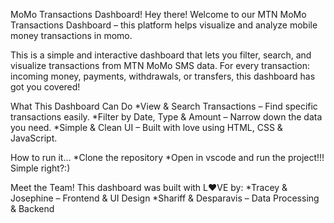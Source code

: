MoMo Transactions Dashboard!
Hey there! Welcome to our MTN MoMo Transactions Dashboard – this platform helps visualize and analyze mobile money transactions in momo.


This is a simple and interactive dashboard that lets you filter, search, and visualize transactions from MTN MoMo SMS data. For every transaction: incoming money, payments, withdrawals, or transfers, this dashboard has got you covered!


 What This Dashboard Can Do
*View & Search Transactions – Find specific transactions easily.
*Filter by Date, Type & Amount – Narrow down the data you need.
*Simple & Clean UI – Built with love using HTML, CSS & JavaScript.


How to run it...
*Clone the repository
*Open in vscode and run the project!!! Simple right?:)


Meet the Team!
This dashboard was built with L❤️VE by:
*Tracey & Josephine – Frontend & UI Design
*Shariff & Desparavis – Data Processing & Backend

